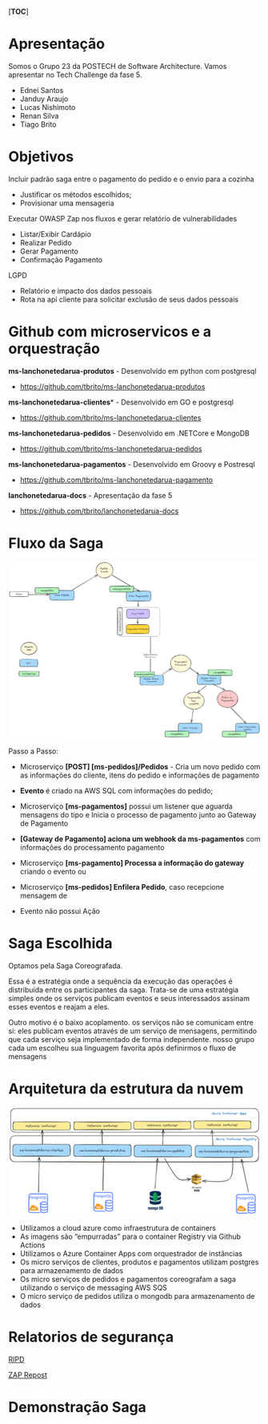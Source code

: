 [__TOC__]

# Apresentação
Somos o Grupo 23 da POSTECH de Software Architecture. Vamos apresentar no Tech Challenge da fase 5.

+ Ednei Santos
+ Janduy Araujo
+ Lucas Nishimoto
+ Renan Silva 
+ Tiago Brito

# Objetivos
Incluir padrão saga entre o pagamento do pedido e o envio para a cozinha

+ Justificar os métodos escolhidos;
+ Provisionar uma mensageria

Executar OWASP Zap nos fluxos e gerar relatório de vulnerabilidades

+ Listar/Exibir Cardápio
+ Realizar Pedido
+ Gerar Pagamento
+ Confirmação Pagamento

LGPD

+ Relatório e impacto dos dados pessoais
+ Rota na api cliente para solicitar exclusão de seus dados pessoais


# Github com microservicos e a orquestração

**ms-lanchonetedarua-produtos** - Desenvolvido em python com postgresql
* https://github.com/tbrito/ms-lanchonetedarua-produtos

**ms-lanchonetedarua-clientes*** - Desenvolvido em GO e postgresql
* https://github.com/tbrito/ms-lanchonetedarua-clientes

**ms-lanchonetedarua-pedidos** - Desenvolvido em .NETCore e MongoDB
* https://github.com/tbrito/ms-lanchonetedarua-pedidos

**ms-lanchonetedarua-pagamentos** - Desenvolvido em Groovy e Postresql
* https://github.com/tbrito/ms-lanchonetedarua-pagamento

**lanchonetedarua-docs** - Apresentação da fase 5
* https://github.com/tbrito/lanchonetedarua-docs


# Fluxo da Saga

![fluxosaga](./saga-fluxo.png)

Passo a Passo:

* Microserviço **[POST] [ms-pedidos]/Pedidos** - Cria um novo pedido com as informações  do cliente, itens do pedido e informações de pagamento

* **Evento <PedidoCriado>** é criado na AWS SQL com informações do pedido;

* Microserviço **[ms-pagamentos]** possui um listener que aguarda mensagens do tipo <Pedido Criado> e Inicia o processo de pagamento junto ao Gateway de Pagamento 

* **[Gateway de Pagamento] aciona um webhook da ms-pagamentos** com informações do processamento pagamento

* Microserviço **[ms-pagamento] Processa a informação do gateway** criando o evento <PagamentoBemSucedido> ou <FalhaNoPagamento>

* Microserviço **[ms-pedidos] Enfilera Pedido**, caso recepcione mensagem de <PagamentoBemSucedido>

* Evento <FalhaNoPagamento> não possui Ação

# Saga Escolhida

Optamos pela Saga Coreografada.

Essa é a estratégia onde a sequência da execução das operações é distribuída entre os participantes da saga.
Trata-se de uma estratégia simples onde os serviços publicam eventos e seus interessados assinam esses eventos e reajam a eles. 

Outro motivo é o baixo acoplamento. os serviços não se comunicam entre si: eles publicam eventos através de um serviço de mensagens, permitindo que cada serviço seja implementado de forma independente. nosso grupo cada um escolheu sua linguagem favorita após definirmos o fluxo de mensagens

# Arquitetura da estrutura da nuvem

![infracloud](./infracloud.png)

* Utilizamos a cloud azure como infraestrutura de containers
* As imagens são “empurradas” para o container Registry via Github Actions
* Utilizamos o Azure Container Apps com orquestrador de instâncias
* Os micro serviços de clientes, produtos e pagamentos utilizam postgres para armazenamento de dados
* Os micro serviços de pedidos e pagamentos coreografam a saga utilizando o serviço de messaging AWS SQS
* O micro serviço de pedidos utiliza o mongodb para armazenamento de dados

# Relatorios de segurança

[RIPD](./RIPD_LanchoneteDaRua.pdf)

[ZAP Repost](./RIPD_LanchoneteDaRua.pdf)

# Demonstração Saga
